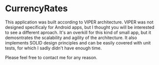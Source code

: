 # CurrencyRates

This application was built according to VIPER architecture. VIPER was not designed specificaly for Android apps, but I thought you will be interested to see a different aproach.
It's an overkill for this kind of small app, but it demosntrates the scalability and agility of the architecture. It also implements SOLID design principles and can be easily covered with unit tests, for which I sadly didn't have enough time.

Please feel free to contact me for any reason.
